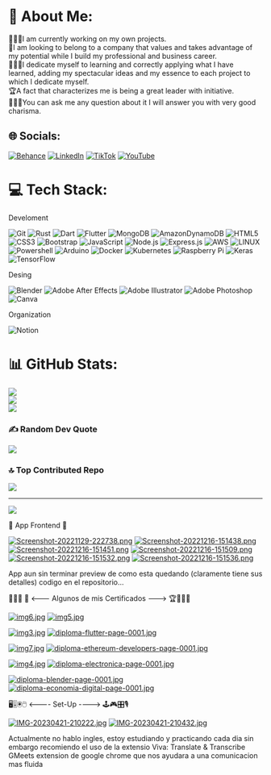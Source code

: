 # 💫 About Me:
👨🏻‍💻I am currently working on my own projects.<br>🔬I am looking to belong to a company that values ​​and takes advantage of my potential while I build my professional and business career.<br>🏋🏻‍♂️I dedicate myself to learning and correctly applying what I have learned, adding my spectacular ideas and my essence to each project to which I dedicate myself.<br>🏆A fact that characterizes me is being a great leader with initiative.<br>🙇🏻‍♂️You can ask me any question about it I will answer you with very good charisma.


## 🌐 Socials:
[![Behance](https://img.shields.io/badge/Behance-1769ff?logo=behance&logoColor=white)](https://www.behance.net/levymarquez1)
[![LinkedIn](https://img.shields.io/badge/LinkedIn-%230077B5.svg?logo=linkedin&logoColor=white)](https://www.linkedin.com/in/yohanderson-marquez-896083248/)
[![TikTok](https://img.shields.io/badge/TikTok-%23000000.svg?logo=TikTok&logoColor=white)](https://www.tiktok.com/@yohandersonmarquez?is_from_webapp=1&sender_device=pc)
[![YouTube](https://img.shields.io/badge/YouTube-%23FF0000.svg?logo=YouTube&logoColor=white)](https://www.youtube.com/@yohandersomarquez/featured) 

# 💻 Tech Stack:

Develoment

![Git](https://img.shields.io/badge/GIT-E44C30?style=plastic&logo=git&logoColor=white)
![Rust](https://img.shields.io/badge/rust-%23000000.svg?style=plastic&logo=rust&logoColor=white)
![Dart](https://img.shields.io/badge/dart-%230175C2.svg?style=plastic&logo=dart&logoColor=white)
![Flutter](https://img.shields.io/badge/Flutter-02569B?style=plastic&logo=flutter&logoColor=white)
![MongoDB](https://img.shields.io/badge/MongoDB-%234ea94b.svg?style=plastic&logo=mongodb&logoColor=white)
![AmazonDynamoDB](https://img.shields.io/badge/Amazon%20DynamoDB-4053D6?style=plastic&logo=Amazon%20DynamoDB&logoColor=white)
![HTML5](https://img.shields.io/badge/html5-%23E34F26.svg?style=plastic&logo=html5&logoColor=white)
![CSS3](https://img.shields.io/badge/css3-%231572B6.svg?style=plastic&logo=css3&logoColor=white)
![Bootstrap](https://img.shields.io/badge/bootstrap-%23563D7C.svg?style=plastic&logo=bootstrap&logoColor=white)
![JavaScript](https://img.shields.io/badge/javascript-%23323330.svg?style=plastic&logo=javascript&logoColor=%23F7DF1E)
![Node.js](https://img.shields.io/badge/Node.js-43853D?style=plastic&logo=node.js&logoColor=white)
![Express.js](https://img.shields.io/badge/express.js-%23404d59.svg?style=plastic&logo=express&logoColor=%2361DAFB)
![AWS](https://img.shields.io/badge/AWS-%23FF9900.svg?style=plastic&logo=amazon-aws&logoColor=white)
![LINUX](https://img.shields.io/badge/Linux-FCC624?style=plastic&logo=linux&logoColor=black)
![Powershell](https://img.shields.io/badge/Powershell-2CA5E0?style=plastic&logoColor=white)
![Arduino](https://img.shields.io/badge/-Arduino-00979D?style=plastic&logo=Arduino&logoColor=white)
![Docker](https://img.shields.io/badge/docker-%230db7ed.svg?style=plastic&logo=docker&logoColor=white)
![Kubernetes](https://img.shields.io/badge/kubernetes-%23326ce5.svg?style=plastic&logo=kubernetes&logoColor=white)
![Raspberry Pi](https://img.shields.io/badge/-RaspberryPi-C51A4A?style=plastic&logo=Raspberry-Pi)
![Keras](https://img.shields.io/badge/Keras-%23D00000.svg?style=plastic&logo=Keras&logoColor=white)
![TensorFlow](https://img.shields.io/badge/TensorFlow-%23FF6F00.svg?style=plastic&logo=TensorFlow&logoColor=white)

Desing

![Blender](https://img.shields.io/badge/blender-%23F5792A.svg?style=plastic&logo=blender&logoColor=white)
![Adobe After Effects](https://img.shields.io/badge/Adobe%20After%20Effects-9999FF.svg?style=plastic&logo=Adobe%20After%20Effects&logoColor=white)
![Adobe Illustrator](https://img.shields.io/badge/adobeillustrator-%23FF9A00.svg?style=plastic&logo=adobeillustrator&logoColor=white)
![Adobe Photoshop](https://img.shields.io/badge/adobephotoshop-%2331A8FF.svg?style=plastic&logo=adobephotoshop&logoColor=white)
![Canva](https://img.shields.io/badge/Canva-%2300C4CC.svg?style=plastic&logo=Canva&logoColor=white)

Organization

![Notion](https://img.shields.io/badge/Notion-%23000000.svg?style=plastic&logo=notion&logoColor=white)

# 📊 GitHub Stats:
![](https://github-readme-stats.vercel.app/api?username=yohanderson&theme=dark&hide_border=false&include_all_commits=false&count_private=false)<br/>
![](https://github-readme-streak-stats.herokuapp.com/?user=yohanderson&theme=dark&hide_border=false)<br/>
![](https://github-readme-stats.vercel.app/api/top-langs/?username=yohanderson&theme=dark&hide_border=false&include_all_commits=false&count_private=false&layout=compact)

### ✍️ Random Dev Quote
![](https://quotes-github-readme.vercel.app/api?type=horizontal&theme=radical)

### 🔝 Top Contributed Repo
![](https://github-contributor-stats.vercel.app/api?username=yohanderson&limit=5&theme=dark&combine_all_yearly_contributions=true)

---

[![](https://visitcount.itsvg.in/api?id=yohanderson&icon=1&color=6)](https://visitcount.itsvg.in)

📱 App Frontend 📱

[![Screenshot-20221129-222738.png](https://i.postimg.cc/VvBW2k9P/Screenshot-20221129-222738.png)](https://postimg.cc/bSrnt8Fm) [![Screenshot-20221216-151438.png](https://i.postimg.cc/TY0c9hYr/Screenshot-20221216-151438.png)](https://postimg.cc/qztnBJKR) [![Screenshot-20221216-151451.png](https://i.postimg.cc/bJ1x2wBS/Screenshot-20221216-151451.png)](https://postimg.cc/VrLrxm1z) [![Screenshot-20221216-151509.png](https://i.postimg.cc/52tSk16D/Screenshot-20221216-151509.png)](https://postimg.cc/xcWmcwGP) [![Screenshot-20221216-151532.png](https://i.postimg.cc/jjbk52cm/Screenshot-20221216-151532.png)](https://postimg.cc/JspQY195) [![Screenshot-20221216-151536.png](https://i.postimg.cc/B6c36R2c/Screenshot-20221216-151536.png)](https://postimg.cc/YG9ZDnnh)

App aun sin terminar preview de como esta quedando (claramente tiene sus detalles) 
codigo en el repositorio...

👨🏻‍🎓 🥇 <--- Algunos de mis Certificados ---> 🏆👨🏻‍💻

[![img6.jpg](https://i.postimg.cc/0yd3XHK8/img6.jpg)](https://postimg.cc/pmrqpCB7)     [![img5.jpg](https://i.postimg.cc/RhNXMg0n/img5.jpg)](https://postimg.cc/7Jrg9M0x)

[![img3.jpg](https://i.postimg.cc/yYDpRW8F/img3.jpg)](https://postimg.cc/9rjB5mTM)     [![diploma-flutter-page-0001.jpg](https://i.postimg.cc/prHVF3Dj/diploma-flutter-page-0001.jpg)](https://postimg.cc/47WTCL24)

[![img7.jpg](https://i.postimg.cc/NjgbFGLc/img7.jpg)](https://postimg.cc/dLxGSY8H)     [![diploma-ethereum-developers-page-0001.jpg](https://i.postimg.cc/ZqnWYkcK/diploma-ethereum-developers-page-0001.jpg)](https://postimg.cc/xkrfg4hW)

[![img4.jpg](https://i.postimg.cc/W45Gh0Cm/img4.jpg)](https://postimg.cc/VSbrh0Y5)     [![diploma-electronica-page-0001.jpg](https://i.postimg.cc/J7vG1dDR/diploma-electronica-page-0001.jpg)](https://postimg.cc/MX0W55mL)

[![diploma-blender-page-0001.jpg](https://i.postimg.cc/wjcKG78S/diploma-blender-page-0001.jpg)](https://postimg.cc/qNRZtB7L)   [![diploma-economia-digital-page-0001.jpg](https://i.postimg.cc/90nTVm32/diploma-economia-digital-page-0001.jpg)](https://postimg.cc/K3t4Dyvp)


🖥️🎚️🖲️🖱️ <---- Set-Up ----> 🕹️🎮🎛️🎙️

[![IMG-20230421-210222.jpg](https://i.postimg.cc/2yJW1KwL/IMG-20230421-210222.jpg)](https://postimg.cc/K3PjVQCm)
[![IMG-20230421-210432.jpg](https://i.postimg.cc/FFP8PVzf/IMG-20230421-210432.jpg)](https://postimg.cc/fk98yXxZ)

Actualmente no hablo ingles, estoy estudiando y practicando cada dia sin embargo recomiendo el uso de la extensio Viva: Translate & Transcribe GMeets extension de google chrome que nos ayudara a una comunicacion mas fluida 
